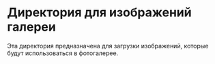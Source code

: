 # Директория для изображений галереи

Эта директория предназначена для загрузки изображений, которые будут использоваться в фотогалерее.
